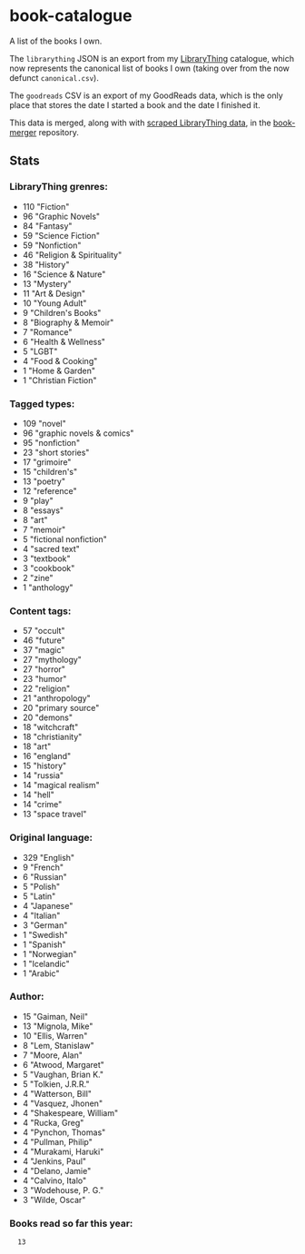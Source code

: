 book-catalogue
==============

A list of the books I own.

The `librarything` JSON is an export from my [LibraryThing](https://www.librarything.com/catalog/tripofmice) catalogue, which now represents the canonical list of books I own (taking over from the now defunct `canonical.csv`).

The `goodreads` CSV is an export of my GoodReads data, which is the only place that stores the date I started a book and the date I finished it.

This data is merged, along with with [scraped LibraryThing data](https://github.com/mouse-reeve/book-scraper), in the [book-merger](https://github.com/mouse-reeve/book-merger) repository.

## Stats
### LibraryThing grenres:
- 110 "Fiction"
- 96 "Graphic Novels"
- 84 "Fantasy"
- 59 "Science Fiction"
- 59 "Nonfiction"
- 46 "Religion & Spirituality"
- 38 "History"
- 16 "Science & Nature"
- 13 "Mystery"
- 11 "Art & Design"
- 10 "Young Adult"
- 9 "Children's Books"
- 8 "Biography & Memoir"
- 7 "Romance"
- 6 "Health & Wellness"
- 5 "LGBT"
- 4 "Food & Cooking"
- 1 "Home & Garden"
- 1 "Christian Fiction"

### Tagged types:
- 109 "novel"
- 96 "graphic novels & comics"
- 95 "nonfiction"
- 23 "short stories"
- 17 "grimoire"
- 15 "children's"
- 13 "poetry"
- 12 "reference"
- 9 "play"
- 8 "essays"
- 8 "art"
- 7 "memoir"
- 5 "fictional nonfiction"
- 4 "sacred text"
- 3 "textbook"
- 3 "cookbook"
- 2 "zine"
- 1 "anthology"

### Content tags:
- 57 "occult"
- 46 "future"
- 37 "magic"
- 27 "mythology"
- 27 "horror"
- 23 "humor"
- 22 "religion"
- 21 "anthropology"
- 20 "primary source"
- 20 "demons"
- 18 "witchcraft"
- 18 "christianity"
- 18 "art"
- 16 "england"
- 15 "history"
- 14 "russia"
- 14 "magical realism"
- 14 "hell"
- 14 "crime"
- 13 "space travel"

### Original language:
- 329 "English"
- 9 "French"
- 6 "Russian"
- 5 "Polish"
- 5 "Latin"
- 4 "Japanese"
- 4 "Italian"
- 3 "German"
- 1 "Swedish"
- 1 "Spanish"
- 1 "Norwegian"
- 1 "Icelandic"
- 1 "Arabic"

### Author:
- 15 "Gaiman, Neil"
- 13 "Mignola, Mike"
- 10 "Ellis, Warren"
- 8 "Lem, Stanislaw"
- 7 "Moore, Alan"
- 6 "Atwood, Margaret"
- 5 "Vaughan, Brian K."
- 5 "Tolkien, J.R.R."
- 4 "Watterson, Bill"
- 4 "Vasquez, Jhonen"
- 4 "Shakespeare, William"
- 4 "Rucka, Greg"
- 4 "Pynchon, Thomas"
- 4 "Pullman, Philip"
- 4 "Murakami, Haruki"
- 4 "Jenkins, Paul"
- 4 "Delano, Jamie"
- 4 "Calvino, Italo"
- 3 "Wodehouse, P. G."
- 3 "Wilde, Oscar"

### Books read so far this year:
      13


